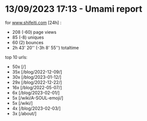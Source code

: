 # 13/09/2023 17:13 - Umami report
for www.shifeiti.com [24h] :

 - 208 (-60) page views
 - 85 (-8) uniques
 - 60 (2) bounces
 - 2h 43' 20'' (-3h 8' 55'') totaltime


top 10 urls:
 - 50x [/]
 - 35x [/blog/2022-12-09/]
 - 30x [/blog/2023-01-12/]
 - 29x [/blog/2022-12-22/]
 - 16x [/blog/2022-05-07/]
 - 6x [/blog/2023-02-01/]
 - 5x [/wiki/A-SOUL-emoji/]
 - 5x [/wiki/]
 - 4x [/blog/2023-02-03/]
 - 3x [/about/]


